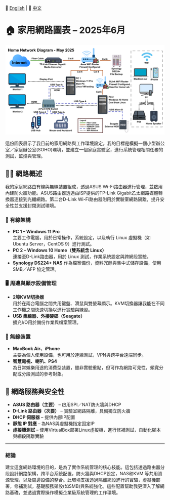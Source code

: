 📘 [English](README.md) | 📙 [中文](README_zh.md)

# 🏠 家用網路圖表 – 2025年6月

![NetworkDiagram](./img/NetworkDiagram.png)

這份圖表展示了我目前的家用網路與工作環境設定。我的目標是模擬一個小型辦公室／家庭辦公室(SOHO)環境，並建立一個家庭實驗室，進行系統管理相關任務的測試，監控與管理。

## 🧑‍💻 網路概述

我的家庭網路由有線與無線裝置組成，透過ASUS Wi-Fi路由器進行管理，並啟用內建防火牆功能。ASUS路由器透過由ISP提供的TP-Link Gigabit乙太網路媒體轉換器連接到光纖網路。第二台D-Link Wi-Fi路由器則用於實驗室網路隔離，提升安全性並支援封閉測試環境。

### 🔌 有線架構
- **PC 1 – Windows 11 Pro**  
  主要工作電腦，用於日常操作，系統設定，以及執行 Linux 虛擬機（如 Ubuntu Server，CentOS 9）進行測試。
- **PC 2 – Windows 10 Home（雙系統含 Linux）**  
  連接至D-Link路由器，用於 Linux 測試，作業系統設定與跨網段實驗。
- **Synology DS224+ NAS** 
  作為檔案備份，資料冗餘與集中式儲存設備，使用 SMB／AFP 協定管理。

### 🖥️ 周邊與顯示設備管理
- **2埠KVM切換器**  
  用於在兩台電腦之間共用鍵盤、滑鼠與雙螢幕顯示。KVM切換器讓我能在不同工作機之間快速切換以進行實驗與練習。
- **USB 集線器、外接硬碟（Seagate）**  
  擴充I/O用於備份作業與檔案管理。

### 🛜 無線裝置
- **MacBook Air、iPhone**  
  主要為個人使用設備，也可用於連線測試，VPN與跨平台遠端同步。
- **智慧電視、喇叭、PS4**  
  為日常娛樂用途的消費型裝置，雖非實驗重點，但可作為網路可見性，頻寬分配或分段測試的參考對象。

## 🔐 網路服務與安全性
- **ASUS 路由器（主要）** – 啟用SPI／NAT防火牆與DHCP
- **D-Link 路由器（次要）** – 實驗室網路隔離，具備獨立防火牆
- **DHCP 伺服器** – 提供內部IP配置
- **靜態 IP 對應** – 為NAS與虛擬機指定固定IP
- **虛擬機測試** – 使用VirtualBox部署Linux虛擬機，進行修補測試，自動化腳本與網段隔離實驗

---

### 結論

建立這套網路環境的目的，是為了實作系統管理的核心技能。這包括透過路由器分段設計網路架構，跨平台系統配置，防火牆與DHCP設定，NAS和KVM 等共用資源管理，以及周邊設備的整合。此環境支援透過隔離網段進行的實驗，虛擬機部署，修補測試，基礎服務架設(如SMB)與系統強化。這些配置幫助我更深入了解網路基礎，並透過實際操作模擬企業級系統管理的工作環境。

